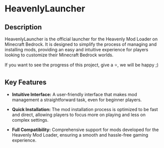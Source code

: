 # HeavenlyLauncher

## Description

HeavenlyLauncher is the official launcher for the Heavenly Mod Loader on Minecraft Bedrock. It is designed to simplify the process of managing and installing mods, providing an easy and intuitive experience for players looking to customize their Minecraft Bedrock worlds.

If you want to see the progress of this project, give a :star:, we will be happy ;)

## Key Features

- **Intuitive Interface:** A user-friendly interface that makes mod management a straightforward task, even for beginner players.

- **Quick Installation:** The mod installation process is optimized to be fast and direct, allowing players to focus more on playing and less on complex settings.

- **Full Compatibility:** Comprehensive support for mods developed for the Heavenly Mod Loader, ensuring a smooth and hassle-free gaming experience.
